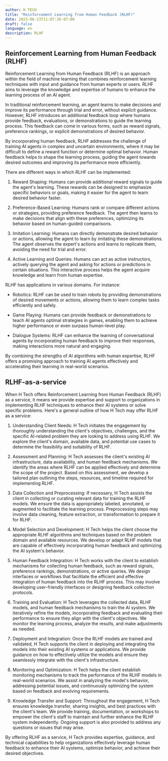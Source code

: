 ```yaml
---
author: H TECH
title: "Reinforcement Learning from Human Feedback (RLHF)"
date: 2023-06-23T11:07:26-07:00
draft: false
language: en
description: RLHF
---
```


## Reinforcement Learning from Human Feedback (RLHF) ##

Reinforcement Learning from Human Feedback (RLHF) is an approach within the field of machine learning that combines reinforcement learning techniques with input and guidance from human experts or users. RLHF aims to leverage the knowledge and expertise of humans to enhance the learning process of an AI agent.

In traditional reinforcement learning, an agent learns to make decisions and improve its performance through trial and error, without explicit guidance. However, RLHF introduces an additional feedback loop where humans provide feedback, evaluations, or demonstrations to guide the learning process. This feedback can come in various forms, such as reward signals, preference rankings, or explicit demonstrations of desired behavior.

By incorporating human feedback, RLHF addresses the challenge of training AI agents in complex and uncertain environments, where it may be difficult to define a reward function or determine optimal behavior. Human feedback helps to shape the learning process, guiding the agent towards desired outcomes and improving its performance more efficiently.

There are different ways in which RLHF can be implemented:

1. Reward Shaping: Humans can provide additional reward signals to guide the agent's learning. These rewards can be designed to emphasize specific behaviors or goals, making it easier for the agent to learn desired behavior faster.

2. Preference-Based Learning: Humans rank or compare different actions or strategies, providing preference feedback. The agent then learns to make decisions that align with these preferences, optimizing its behavior based on human-guided comparisons.

3. Imitation Learning: Humans can directly demonstrate desired behavior or actions, allowing the agent to learn by imitating these demonstrations. The agent observes the expert's actions and learns to replicate them, avoiding the need for trial and error.

4. Active Learning and Queries: Humans can act as active instructors, actively querying the agent and asking for actions or predictions in certain situations. This interactive process helps the agent acquire knowledge and learn from human expertise.

RLHF has applications in various domains. For instance:

- Robotics: RLHF can be used to train robots by providing demonstrations of desired movements or actions, allowing them to learn complex tasks efficiently and safely.

- Game Playing: Humans can provide feedback or demonstrations to teach AI agents optimal strategies in games, enabling them to achieve higher performance or even surpass human-level play.

- Dialogue Systems: RLHF can enhance the learning of conversational agents by incorporating human feedback to improve their responses, making interactions more natural and engaging.

By combining the strengths of AI algorithms with human expertise, RLHF offers a promising approach to training AI agents effectively and accelerating their learning in real-world scenarios.

## RLHF-as-a-service ##

When H Tech offers Reinforcement Learning from Human Feedback (RLHF) as a service, it means we provide expertise and support to organizations in implementing RLHF techniques to enhance their AI systems or solve specific problems. Here's a general outline of how H Tech may offer RLHF as a service:

1. Understanding Client Needs: H Tech initiates the engagement by thoroughly understanding the client's objectives, challenges, and the specific AI-related problem they are looking to address using RLHF. We explore the client's domain, available data, and potential use cases to determine the feasibility and suitability of RLHF.

2. Assessment and Planning: H Tech assesses the client's existing AI infrastructure, data availability, and human feedback mechanisms. We identify the areas where RLHF can be applied effectively and determine the scope of the project. Based on this assessment, we develop a tailored plan outlining the steps, resources, and timeline required for implementing RLHF.

3. Data Collection and Preprocessing: If necessary, H Tech assists the client in collecting or curating relevant data for training the RLHF models. We ensure the data is appropriately labeled, annotated, or augmented to facilitate the learning process. Preprocessing steps may involve data cleaning, feature extraction, or transformation to prepare it for RLHF.

4. Model Selection and Development: H Tech helps the client choose the appropriate RLHF algorithms and techniques based on the problem domain and available resources. We develop or adapt RLHF models that are capable of effectively incorporating human feedback and optimizing the AI system's behavior.

5. Human Feedback Integration: H Tech works with the client to establish mechanisms for collecting human feedback, such as reward signals, preference rankings, demonstrations, or active queries. We design interfaces or workflows that facilitate the efficient and effective integration of human feedback into the RLHF process. This may involve developing user-friendly interfaces or designing feedback collection protocols.

6. Training and Evaluation: H Tech leverages the collected data, RLHF models, and human feedback mechanisms to train the AI system. We iteratively refine the models, incorporating feedback and evaluating their performance to ensure they align with the client's objectives. We monitor the learning process, analyze the results, and make adjustments as needed.

7. Deployment and Integration: Once the RLHF models are trained and validated, H Tech supports the client in deploying and integrating the models into their existing AI systems or applications. We provide guidance on how to effectively utilize the models and ensure they seamlessly integrate with the client's infrastructure.

8. Monitoring and Optimization: H Tech helps the client establish monitoring mechanisms to track the performance of the RLHF models in real-world scenarios. We assist in analyzing the model's behavior, addressing potential issues, and continuously optimizing the system based on feedback and evolving requirements.

9. Knowledge Transfer and Support: Throughout the engagement, H Tech ensures knowledge transfer, sharing insights, and best practices with the client's team. We provide training, documentation, or workshops to empower the client's staff to maintain and further enhance the RLHF system independently. Ongoing support is also provided to address any questions or issues that may arise.

By offering RLHF as a service, H Tech provides expertise, guidance, and technical capabilities to help organizations effectively leverage human feedback to enhance their AI systems, optimize behavior, and achieve their desired objectives.